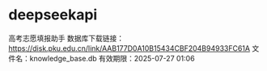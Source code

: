 # deepseekapi
高考志愿填报助手
数据库下载链接：https://disk.pku.edu.cn/link/AAB177D0A10B15434CBF204B94933FC61A
文件名：knowledge_base.db
有效期限：2025-07-27 01:06
